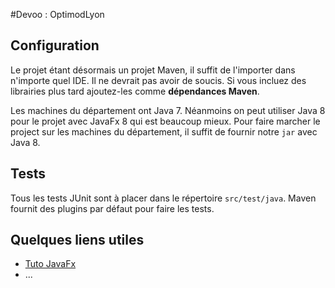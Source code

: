 #Devoo : OptimodLyon

## Configuration
Le projet étant désormais un projet Maven, il suffit de l'importer dans n'importe quel IDE. Il ne devrait pas avoir de 
soucis. Si vous incluez des librairies plus tard ajoutez-les comme **dépendances Maven**.

Les machines du département ont Java 7. Néanmoins on peut utiliser Java 8 pour le projet avec JavaFx 8 qui est beaucoup mieux.
Pour faire marcher le project sur les machines du département, il suffit de fournir notre `jar` avec Java 8.

## Tests
Tous les tests JUnit sont à placer dans le répertoire `src/test/java`. Maven fournit des plugins par défaut pour faire les tests.

## Quelques liens utiles
 - [Tuto JavaFx](http://code.makery.ch/library/javafx-2-tutorial/)
 - ...
